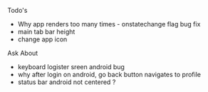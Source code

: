 Todo's
- Why app renders too many times - onstatechange flag bug fix
- main tab bar height
- change app icon

Ask About
- keyboard logister sreen android bug
- why after login on android, go back button navigates to profile
- status bar android not centered ?

